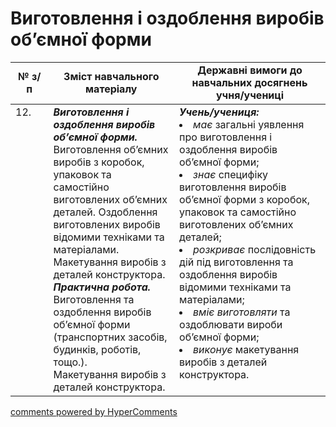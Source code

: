<div id="hypercomments_widget" class="js-hypercomments-widget invisible"></div>

 # Виготовлення і оздоблення  виробів об’ємної форми

<table>
  <tr>
    <td width="12%" align="center"><b>№ з/п</b></td>
    <td width="40%" align="center"><b>Зміст навчального матеріалу</b></td>
    <td width="60%" align="center"><b>Державні вимоги до навчальних досягнень учня/учениці</b></td>
  </tr>
<tbody>
  <tr>
    <td width="12%" style="vertical-align:top !important;">
12.</td>
    <td width="40%" style="vertical-align:top !important;">
<b><i>Виготовлення і оздоблення  виробів об’ємної форми.</i></b>  Виготовлення об’ємних виробів з коробок, упаковок та самостійно виготовлених об’ємних деталей. Оздоблення виготовлених виробів відомими техніками та матеріалами.  Макетування виробів  з деталей  конструктора.<br>
<b><i>Практична робота.</i></b> <br>
Виготовлення та оздоблення виробів об’ємної форми (транспортних засобів, будинків, роботів, тощо.).<br>
Макетування виробів з деталей конструктора.
</td>
    <td width="60%" style="vertical-align:top !important;">
<i><b>Учень/учениця:</b></i><br>
<li><i>має</i> загальні уявлення про виготовлення і оздоблення виробів об’ємної форми;</li>
<li><i>знає</i> специфіку виготовлення виробів об’ємної форми з коробок, упаковок та самостійно виготовлених об’ємних деталей;</li>
<li><i>розкриває</i> послідовність дій під виготовлення та оздоблення виробів відомими техніками та матеріалами;</li>
<li><i>вміє виготовляти</i> та оздоблювати вироби об’ємної форми;</li>
<li><i>виконує</i> макетування виробів з деталей конструктора.</li>
</td>
  </tr>
</tbody>
</table>

<div class="js-hypercomments-container">
<a href="http://hypercomments.com" class="hc-link" title="comments widget">comments powered by HyperComments</a>
</div>